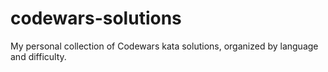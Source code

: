 # codewars-solutions
My personal collection of Codewars kata solutions, organized by language and difficulty.
